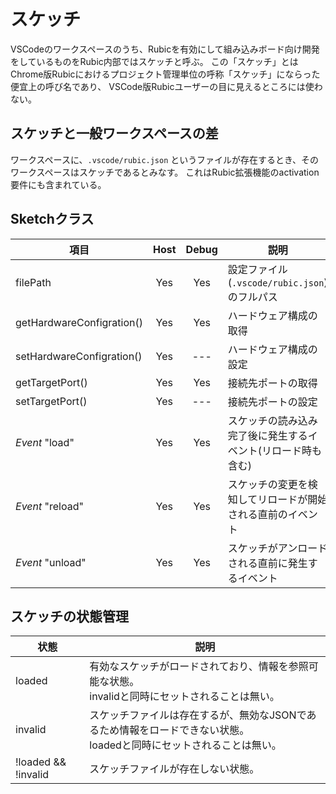 # スケッチ

VSCodeのワークスペースのうち、Rubicを有効にして組み込みボード向け開発をしているものをRubic内部ではスケッチと呼ぶ。
この「スケッチ」とはChrome版Rubicにおけるプロジェクト管理単位の呼称「スケッチ」にならった便宜上の呼び名であり、
VSCode版Rubicユーザーの目に見えるところには使わない。

## スケッチと一般ワークスペースの差

ワークスペースに、`.vscode/rubic.json` というファイルが存在するとき、そのワークスペースはスケッチであるとみなす。
これはRubic拡張機能のactivation要件にも含まれている。

## Sketchクラス

|項目|Host|Debug|説明|
|--|:--:|:--:|--|
|filePath|Yes|Yes|設定ファイル(`.vscode/rubic.json`)のフルパス|
|getHardwareConfigration()|Yes|Yes|ハードウェア構成の取得|
|setHardwareConfigration()|Yes|---|ハードウェア構成の設定|
|getTargetPort()|Yes|Yes|接続先ポートの取得|
|setTargetPort()|Yes|---|接続先ポートの設定|
|*Event* "load"|Yes|Yes|スケッチの読み込み完了後に発生するイベント(リロード時も含む)|
|*Event* "reload"|Yes|Yes|スケッチの変更を検知してリロードが開始される直前のイベント|
|*Event* "unload"|Yes|Yes|スケッチがアンロードされる直前に発生するイベント|

## スケッチの状態管理

|状態|説明|
|--|--|
|loaded|有効なスケッチがロードされており、情報を参照可能な状態。<br>invalidと同時にセットされることは無い。|
|invalid|スケッチファイルは存在するが、無効なJSONであるため情報をロードできない状態。<br>loadedと同時にセットされることは無い。|
|!loaded && !invalid|スケッチファイルが存在しない状態。|
